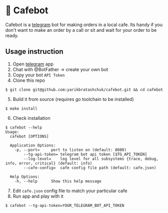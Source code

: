 # 🥘 Cafebot

Cafebot is a [telegram](https://telegram.org/) bot for making orders in a local cafe. 
Its handy if you don't want to make an order by a call or sit and wait for your
order to be ready.

## Usage instruction

1. Open [telegram](https://play.google.com/store/apps/details?id=org.telegram.messenger) app
2. Chat with @BotFather -> create your own bot
3. Copy your bot `API Token`
4. Clone this repo
```
$ git clone git@github.com:yarikbratashchuk/cafebot.git && cd cafebot
```
5. Build it from source (requires go toolchain to be installed)
```
$ make install 
```
6. Check installation
```
$ cafebot --help
Usage:
  cafebot [OPTIONS]

  Application Options:
    -p, --port=     port to listen on (default: 8080)
        --tg-api-token= telegram bot api token [$TG_API_TOKEN]
        --log-level=    log level for all subsystems {trace, debug, info, error, critical} (default: info)
        --cafe-config=  cafe config file path (default: cafe.json)

  Help Options:
    -h, --help      Show this help message

```
7. Edit `cafe.json` config file to match your particular cafe
8. Run app and play with it
```
$ cafebot --tg-api-token=YOUR_TELEGRAM_BOT_API_TOKEN
```
